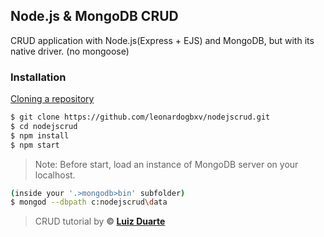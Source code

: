 ## Node.js & MongoDB CRUD

CRUD application with Node.js(Express + EJS) and MongoDB, but with its native driver. (no mongoose)

### Installation

[Cloning a repository](https://docs.github.com/en/github/creating-cloning-and-archiving-repositories/cloning-a-repository)
```bash
$ git clone https://github.com/leonardogbxv/nodejscrud.git
$ cd nodejscrud
$ npm install
$ npm start
```

>Note: Before start, load an instance of MongoDB server on your localhost.
```bash
(inside your '.>mongodb>bin' subfolder)
$ mongod --dbpath c:nodejscrud\data
```

> CRUD tutorial by **&copy; [Luiz Duarte](https://github.com/luiztools)**